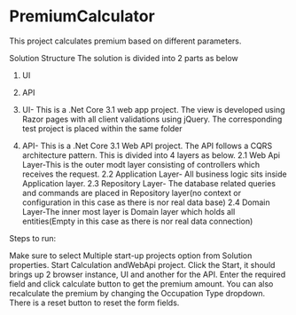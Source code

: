 # PremiumCalculator
This project calculates premium based on different parameters. 

Solution Structure
The solution is divided into 2 parts as below
1. UI
2. API

1. UI- This is a .Net Core 3.1 web app project. The view is developed using Razor pages with all client validations using jQuery. The corresponding test project is placed within the same folder
2. API- This is a .Net Core 3.1 Web API project. The API follows a CQRS architecture pattern. This is divided into 4 layers as below.
  2.1 Web Api Layer-This is the outer modt layer consisting of controllers which receives the request.
  2.2 Application Layer- All business logic sits inside Application layer.
  2.3 Repository Layer-  The database related queries and commands are placed in Repository layer(no context or configuration in this case as there is nor real data base)
  2.4 Domain Layer-The inner most layer is Domain layer which holds all entities(Empty in this case as there is nor real data connection)

Steps to run:

Make sure to select Multiple start-up projects option from Solution properties. Start Calculation andWebApi project.
Click the Start, it should brings up 2 browser instance, UI and another for the API.
Enter the required field and click calculate button to get the premium amount. You can also recalculate the premium by changing the Occupation Type dropdown.
There is a reset button to reset the form fields. 
